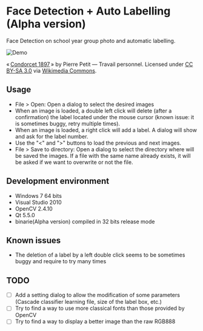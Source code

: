 Face Detection + Auto Labelling (Alpha version)
====================

Face Detection on school year group photo and automatic labelling.

![Demo](https://github.com/catree/QFaceDetectionAndLabelling/blob/master/Demo.gif)

« <a href="https://commons.wikimedia.org/wiki/File:Condorcet_1897.jpg#/media/File:Condorcet_1897.jpg">Condorcet 1897</a> » by Pierre Petit — 
<span class="int-own-work" lang="fr">Travail personnel</span>. Licensed under <a title="Creative Commons Attribution-Share Alike 3.0" 
href="http://creativecommons.org/licenses/by-sa/3.0">CC BY-SA 3.0</a> via <a href="https://commons.wikimedia.org/wiki/">Wikimedia Commons</a>.


## Usage
- File > Open: Open a dialog to select the desired images
- When an image is loaded, a double left click will delete (after a confirmation) the label located under the mouse cursor (known issue: it is sometimes buggy, retry multiple times).
- When an image is loaded, a right click will add a label. A dialog will show and ask for the label number.
- Use the "<" and ">" buttons to load the previous and next images.
- File > Save to directory: Open a dialog to select the directory where will be saved the images. If a file with the same name already exists, it will be asked if we want to overwrite or not the file.


## Development environment
- Windows 7 64 bits
- Visual Studio 2010
- OpenCV 2.4.10
- Qt 5.5.0
- binarie(Alpha version) compiled in 32 bits release mode


## Known issues
- The deletion of a label by a left double click seems to be sometimes buggy and require to try many times 


## TODO
- [ ] Add a setting dialog to allow the modification of some parameters (Cascade classifier learning file, size of the label box, etc.)
- [ ] Try to find a way to use more classical fonts than those provided by OpenCV
- [ ] Try to find a way to display a better image than the raw RGB888
